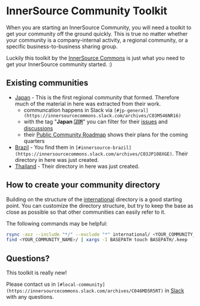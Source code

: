 # InnerSource Community Toolkit

When you are starting an InnerSource Community, you will need a toolkit to get your community off the ground quickly.
This is true no matter whether your community is a company-internal activity, a regional community, or a specific business-to-business sharing group.

Luckily this toolkit by the [InnerSource Commons](https://innersourcecommons.org) is just what you need to get your InnerSource community started. :)

## Existing communities

* [Japan](./japan) - This is the first regional community that formed. Therefore much of the material in here was extracted from their work.
  * communcation happens in Slack via `[#jp-general](https://innersourcecommons.slack.com/archives/C03M546NR16)`
  * with the tag "**Japan :jp:**" you can filter for their [issues](https://github.com/InnerSourceCommons/community-toolkit/labels/Japan%20%3Ajp%3A) and [discussions](https://github.com/InnerSourceCommons/community-toolkit/discussions?discussions_q=label%3A%22Japan+%3Ajp%3A%22)
  * their [Public Community Roadmap](https://github.com/orgs/InnerSourceCommons/projects/1) shows their plans for the coming quarters
* [Brazil](./brazil) - You find them in `[#innersource-brazil](https://innersourcecommons.slack.com/archives/C03JP108XGE)`. Their directory in here was just created.
* [Thailand](./thailand) - Their directory in here was just created.

## How to create your community directory

Building on the structure of the [international](./international) directory is a good starting point.
You can customize the directory structure, but try to keep the base as close as possible so that other communities can easily refer to it.

The following commands may be helpful:

```sh
rsync -avz --include "*/" --exclude "*" international/ <YOUR_COMMUNITY_NAME>
find <YOUR_COMMUNITY_NAME>/ | xargs -I BASEPATH touch BASEPATH/.keep
```

## Questions?

This toolkit is really new!

Please contact us in `[#local-community](https://innersourcecommons.slack.com/archives/C046MD5R5RT)` in [Slack](https://innersourcecommons-inviter.herokuapp.com) with any questions.
